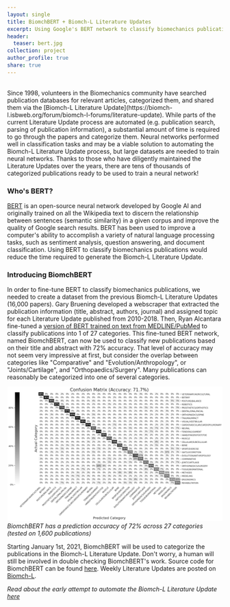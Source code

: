 ```yaml
---
layout: single
title: BiomchBERT + Biomch-L Literature Updates
excerpt: Using Google's BERT network to classify biomechanics publications
header:
  teaser: bert.jpg
collection: project
author_profile: true
share: true
---
```

<br>
Since 1998, volunteers in the Biomechanics community have searched publication databases for relevant articles, categorized 
them, and shared them via the 
[Biomch-L Literature Update](https://biomch-l.isbweb.org/forum/biomch-l-forums/literature-update). While parts of the 
current Literature Update process are automated (e.g. publication search, parsing of publication information), a 
substantial amount of time is required to go through the papers and categorize them. Neural networks performed well
in classification tasks and may be a viable solution to automating the Biomch-L Literature Update process, but large
datasets are needed to train neural networks. Thanks to those who have diligently maintained the Literature Updates over
the years, there are tens of thousands of categorized publications ready to be used to train a neural network!

### Who's BERT?
[BERT](https://ai.googleblog.com/2018/11/open-sourcing-bert-state-of-art-pre.html) is an open-source neural network
developed by Google AI and originally trained on all the Wikipedia text to discern the relationship between
sentences (semantic similarity) in a given corpus and improve the quality of Google search results. BERT has been used
to improve a computer's ability to accomplish a variety of natural language processing tasks, such as sentiment
analysis, question answering, and document classification. Using BERT to classify biomechanics publications would
reduce the time required to generate the Biomch-L Literature Update. 

### Introducing BiomchBERT
In order to fine-tune BERT to classify biomechanics publications, we needed to create a dataset from the previous Biomch-L 
Literature Updates (16,000 papers). Gary Bruening developed a webscraper that extracted the publication information (title,
abstract, authors, journal) and assigned topic for each Literature Update published from 2010-2018. Then, Ryan Alcantara
fine-tuned a [version of BERT trained on text from MEDLINE/PubMed](https://tfhub.dev/google/experts/bert/pubmed/2) to
classify publications into 1 of 27 categories. This fine-tuned BERT network, named BiomchBERT, can now be used to classify 
new publications based on their title and abstract with 72% accuracy. That level of accuracy may not seem very impressive
at first, but consider the overlap between categories like "Comparative" and "Evolution/Anthropology", or 
"Joints/Cartilage", and "Orthopaedics/Surgery". Many publications can reasonably be categorized into one of several 
categories.

![BiomchBERT_Accuracy](https://raw.githubusercontent.com/alcantarar/BiomchBERT/main/Plots/BiomchBERT_confusion_matrix.png) *BiomchBERT has a prediction accuracy of 72% across 27 categories (tested on 1,600 publications)*

Starting January 1st, 2021, BiomchBERT will be used to categorize the publications in the Biomch-L Literature Update. 
Don't worry, a human will still be involved in double checking BiomchBERT's work. Source code for BiomchBERT can be found
[here](https://github.com/alcantarar/BiomchBERT). Weekly Literature Updates are posted on [Biomch-L](https://biomch-l.isbweb.org/forum/biomch-l-forums/literature-update).

*Read about the early attempt to automate the Biomch-L Literature Update [here](https://ryan-alcantara.com/projects/p98_literature/)*
